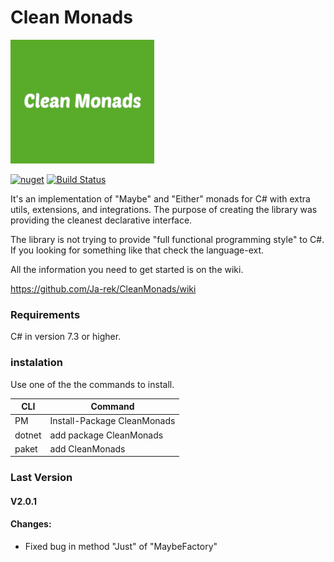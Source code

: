 # Clean Monads

![CleanMonads](https://github.com/Ja-rek/CleanMonads/blob/master/Icon.png?raw=true)

 [![nuget](https://img.shields.io/nuget/v/cleanmonads.svg)](https://www.nuget.org/packages/cleanmonads/) [![Build Status](https://travis-ci.org/Ja-rek/CleanMonads.svg?branch=master)](https://travis-ci.org/Ja-rek/CleanMonads)

It's an implementation of "Maybe" and "Either" monads for C# with extra utils, extensions, and integrations.
The purpose of creating the library was providing the cleanest declarative interface.

The library is not trying to provide "full functional programming style" to C#.
If you looking for something like that check the language-ext.

All the information you need to get started is on the wiki.

https://github.com/Ja-rek/CleanMonads/wiki

### Requirements
C# in version 7.3 or higher.

### instalation
Use one of the the commands to install.

| CLI | Command |
| ------ | ------ |
| PM | Install-Package CleanMonads |
| dotnet | add package CleanMonads |
| paket | add CleanMonads |


### Last Version

#### V2.0.1

#### Changes:

  - Fixed bug in method "Just" of "MaybeFactory" 


